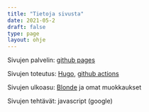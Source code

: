 ```yaml
---
title: "Tietoja sivusta"
date: 2021-05-2
draft: false
type: page
layout: ohje
---
```


Sivujen palvelin: [github pages](https://pages.github.com/)

Sivujen toteutus: [Hugo](https://gohugo.io/), [github actions](https://github.com/features/actions)

Sivujen ulkoasu: [Blonde](https://github.com/opera7133/Blonde) ja omat muokkaukset

Sivujen tehtävät: javascript (google)
